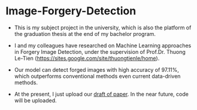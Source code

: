 # Image-Forgery-Detection

* This is my subject project in the university, which is also the platform of the graduation thesis at the end of my bachelor program.

* I and my colleagues have researched on Machine Learning approaches in Forgery Image Detection, under the supervision of Prof.Dr. Thuong Le-Tien (https://sites.google.com/site/thuongtienle/home).

* Our model can detect forged images with high accuracy of 97.11\%, which outperforms conventional methods even current data-driven methods.

* At the present, I just upload our [draft of paper](https://github.com/AntiAegis/Image-Forgery-Detection/blob/master/thuync2018.pdf). In the near future, code will be uploaded.
